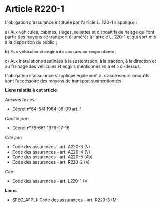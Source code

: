 # Article R220-1

L'obligation d'assurance instituée par l'article L. 220-1 s'applique : 

a) Aux véhicules, cabines, sièges, sellettes et dispositifs de halage qui font partie des moyens de transport énumérés à
l'article L. 220-1 et qui sont mis à la disposition du public ; 

b) Aux véhicules et engins de secours correspondants ; 

c) Aux installations destinées à la sustentation, à la traction, à la direction et au freinage des véhicules et engins
mentionnés en a et b ci-dessus. 

L'obligation d'assurance s'applique également aux ascenseurs lorsqu'ils sont l'accessoire des moyens de transport
susmentionnés.

**Liens relatifs à cet article**

_Anciens textes_:

  - Décret n°64-541 1964-06-09 art. 1

_Codifié par_:

  - Décret n°76-667 1976-07-16

_Cité par_:

  - Code des assurances - art. A220-3 (V)
  - Code des assurances - art. A220-4 (V)
  - Code des assurances - art. A220-5 (Ab)
  - Code des assurances - art. R220-2 (V)

_Cite_:

  - Code des assurances - art. L220-1 (V)

**Liens**:

  - SPEC_APPLI: Code des assurances - art. R220-3 (M)
